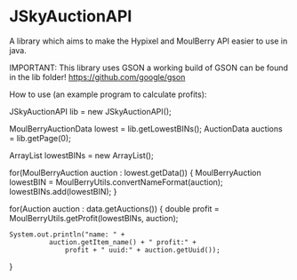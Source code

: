 # JSkyAuctionAPI
A library which aims to make the Hypixel and MoulBerry API easier to use in java.

IMPORTANT:
This library uses GSON a working build of GSON can be found in the lib folder!
     https://github.com/google/gson


How to use (an example program to calculate profits): 

JSkyAuctionAPI lib = new JSkyAuctionAPI();
  
MoulBerryAuctionData lowest = lib.getLowestBINs();
AuctionData auctions = lib.getPage(0);

ArrayList<MoulBerryAuction> lowestBINs = new ArrayList<MoulBerryAuction>();

for(MoulBerryAuction auction : lowest.getData()) {
	MoulBerryAuction lowestBIN = MoulBerryUtils.convertNameFormat(auction);
	lowestBINs.add(lowestBIN);
}

for(Auction auction : data.getAuctions()) {
	double profit = MoulBerryUtils.getProfit(lowestBINs, auction);

	System.out.println("name: " +
			  auction.getItem_name() + " profit:" +
				  profit + " uuid:" + auction.getUuid());
}

  
